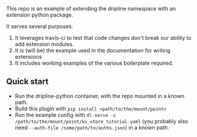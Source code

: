 This repo is an example of extending the dripline namespace with an extension python package.

It serves several purposes:
1. It leverages travis-ci to test that code changes don't break our ability to add extension modules.
2. It is (will be) the example used in the documentation for writing extensions
3. It includes working examples of the various boilerplate required.

## Quick start
- Run the dripline-python container, with the repo mounted in a known path.
- Build this plugin with `pip install <path/to/the/mount/point>`
- Run the example config with `dl-serve -c /path/to/the/mount/point/kv_store_tutorial.yaml` (you probably also need `--auth-file /some/path/to/auths.json`) in a known path.

